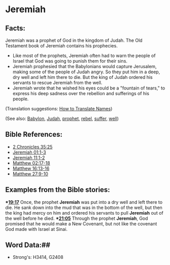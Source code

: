 # Jeremiah #

## Facts: ##

Jeremiah was a prophet of God in the kingdom of Judah. The Old Testament book of Jeremiah contains his prophecies.

* Like most of the prophets, Jeremiah often had to warn the people of Israel that God was going to punish them for their sins.
* Jeremiah prophesied that the Babylonians would capture Jerusalem, making some of the people of Judah angry. So they put him in a deep, dry well and left him there to die. But the king of Judah ordered his servants to rescue Jeremiah from the well.
* Jeremiah wrote that he wished his eyes could be a "fountain of tears," to express his deep sadness over the rebellion and sufferings of his people.

(Translation suggestions: [How to Translate Names](rc://en/ta/man/translate/translate-names))

(See also: [Babylon](babylon.md), [Judah](kingdomofjudah.md), [prophet](../kt/prophet.md), [rebel](../other/rebel.md), [suffer](../other/suffer.md), [well](../other/well.md))

## Bible References: ##

* [2 Chronicles 35:25](rc://en/tn/help/2ch/35/25)
* [Jeremiah 01:1-3](rc://en/tn/help/jer/01/01)
* [Jeremiah 11:1-2](rc://en/tn/help/jer/11/01)
* [Matthew 02:17-18](rc://en/tn/help/mat/02/17)
* [Matthew 16:13-16](rc://en/tn/help/mat/16/13)
* [Matthew 27:9-10](rc://en/tn/help/mat/27/09)

## Examples from the Bible stories: ##

  __*[19:17](rc://en/tn/help/obs/19/17)__ Once, the prophet __Jeremiah__ was put into a dry well and left there to die. He sank down into the mud that was in the bottom of the well, but then the king had mercy on him and ordered his servants to pull __Jeremiah__ out of the well before he died.
  __*[21:05](rc://en/tn/help/obs/21/05)__ Through the prophet __Jeremiah__, God promised that he would make a New Covenant, but not like the covenant God made with Israel at Sinai.

## Word Data:##

* Strong's: H3414, G2408
